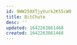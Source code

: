 ```yaml
---
id: 9WW250XTjyVurk2K55cW8
title: BitChute
desc: ''
updated: 1642263861468
created: 1642263861468
---
```


